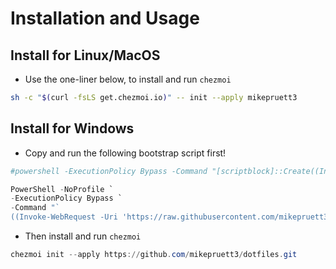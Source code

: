 # Installation and Usage

## Install for Linux/MacOS

- Use the one-liner below, to install and run `chezmoi`

```bash
sh -c "$(curl -fsLS get.chezmoi.io)" -- init --apply mikepruett3
```

## Install for Windows

- Copy and run the following bootstrap script first!

```powershell
#powershell -ExecutionPolicy Bypass -Command "[scriptblock]::Create((Invoke-WebRequest "https://raw.githubusercontent.com/mikepruett3/dotfiles/refs/heads/main/dot_bootstrap/windows/ps1/Windows-Bootstrap.ps1").Content).Invoke();"

PowerShell -NoProfile `
-ExecutionPolicy Bypass `
-Command "`
((Invoke-WebRequest -Uri 'https://raw.githubusercontent.com/mikepruett3/dotfiles/refs/heads/main/dot_bootstrap/windows/ps1/Windows-Bootstrap.ps1').Content).Invoke();"
```

- Then install and run `chezmoi`

```powershell
chezmoi init --apply https://github.com/mikepruett3/dotfiles.git
```
